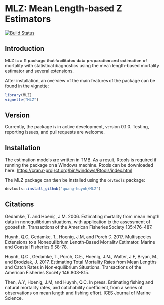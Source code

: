 # MLZ: Mean Length-based Z Estimators

[![Build Status](https://travis-ci.org/quang-huynh/MLZ.svg?branch=master)](https://travis-ci.org/quang-huynh/MLZ)

## Introduction
MLZ is a R package that facilitates data preparation and estimation of mortality with statistical diagnostics using the mean length-based mortality estimator and several extensions.

After installation, an overview of the main features of the package can be found in the vignette:
```r
library(MLZ)
vignette("MLZ")
```

## Version
Currently, the package is in active development, version 0.1.0. Testing, reporting issues, and pull requests are welcome.

## Installation
The estimation models are written in TMB. As a result, Rtools is required if running the package on a Windows machine. Rtools can be downloaded here: https://cran.r-project.org/bin/windows/Rtools/index.html

The MLZ package can then be installed using the `devtools` package:

```r
devtools::install_github("quang-huynh/MLZ")
```

## Citations
Gedamke, T. and Hoenig, J.M. 2006. Estimating mortality from mean length data in nonequilibrium situations, with application to the assessment of goosefish. Transactions of the American Fisheries Society 135:476-487.

Huynh, Q.C, Gedamke, T., Hoenig, J.M, and Porch C. 2017. Multispecies Extensions to a Nonequilibrium Length-Based Mortality Estimator. Marine and Coastal Fisheries 9:68-78.

Huynh, Q.C., Gedamke, T., Porch, C.E., Hoenig, J.M., Walter, J.F, Bryan, M., and Brodziak, J. 2017. Estimating Total Mortality Rates from Mean Lengths and Catch Rates in Non-equilibrium Situations. Transactions of the American Fisheries Society 146:803-815.

Then, A.Y, Hoenig, J.M, and Huynh, Q.C. In press. Estimating fishing and natural mortality rates, and catchability coefficient, from a series of observations on mean length and fishing effort. ICES Journal of Marine Science.

